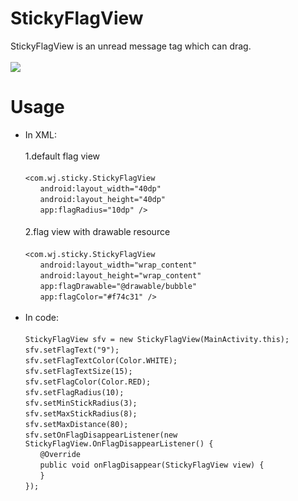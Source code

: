 # StickyFlagView
StickyFlagView is an unread message tag which can drag.<br><br>
![](https://github.com/weijia1991/StickyFlagView/blob/master/sticky.gif)
# Usage
* In XML:<br><br>
1.default flag view <br><br>
`<com.wj.sticky.StickyFlagView` <br>
`　　android:layout_width="40dp"` <br>
`　　android:layout_height="40dp"` <br>
`　　app:flagRadius="10dp" />` <br><br>
2.flag view with drawable resource　<br><br>
`<com.wj.sticky.StickyFlagView` <br>
`　　android:layout_width="wrap_content"` <br>
`　　android:layout_height="wrap_content"` <br>
`　　app:flagDrawable="@drawable/bubble"` <br>
`　　app:flagColor="#f74c31" />` <br><br>
* In code: <br><br>
`StickyFlagView sfv = new StickyFlagView(MainActivity.this);` <br>
`sfv.setFlagText("9");` <br>
`sfv.setFlagTextColor(Color.WHITE);` <br>
`sfv.setFlagTextSize(15);` <br>
`sfv.setFlagColor(Color.RED);` <br>
`sfv.setFlagRadius(10);` <br>
`sfv.setMinStickRadius(3);` <br>
`sfv.setMaxStickRadius(8);` <br>
`sfv.setMaxDistance(80);` <br>
`sfv.setOnFlagDisappearListener(new StickyFlagView.OnFlagDisappearListener() {` <br>
`　　@Override` <br>
`　　public void onFlagDisappear(StickyFlagView view) {` <br>
`　　}` <br>
`});`
